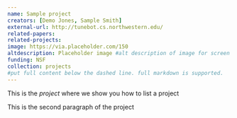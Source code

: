 ```yaml
---
name: Sample project
creators: [Demo Jones, Sample Smith]
external-url: http://tunebot.cs.northwestern.edu/
related-papers:
related-projects:
image: https://via.placeholder.com/150
altdescription: Placeholder image #alt description of image for screen readers
funding: NSF
collection: projects
#put full content below the dashed line. full markdown is supported.
---
```


This is the *project* where we show you how to list a project

This is the second paragraph of the project